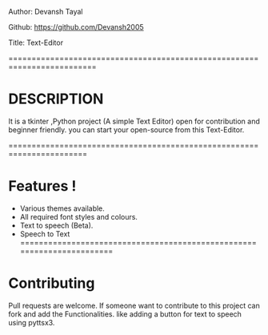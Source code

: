 Author: Devansh Tayal

Github: https://github.com/Devansh2005

Title: Text-Editor

=========================================================================

# DESCRIPTION

It is a tkinter ,Python project (A simple Text Editor) open for contribution and beginner friendly.
you can start your open-source from this Text-Editor.

=======================================================================

# Features !

- Various themes available.
- All required font styles and colours.
- Text to speech (Beta).
- Speech to Text
=======================================================================

# Contributing
Pull requests are welcome. If someone want to contribute to this project can fork and add the Functionalities. like adding a button for text to speech using pyttsx3.

